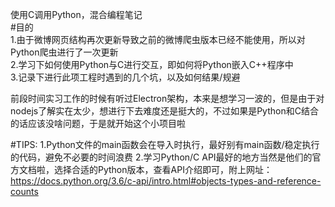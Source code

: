 使用C调用Python，混合编程笔记  
#目的  
1.由于微博网页结构再次更新导致之前的微博爬虫版本已经不能使用，所以对Python爬虫进行了一次更新  
2.学习下如何使用Python与C进行交互，即如何将Python嵌入C++程序中  
3.记录下进行此项工程时遇到的几个坑，以及如何结果/规避  

前段时间实习工作的时候有听过Electron架构，本来是想学习一波的，但是由于对nodejs了解实在太少，想进行下去难度还是挺大的，不过如果是Python和C结合的话应该没啥问题，于是就开始这个小项目啦

#TIPS:
1.Python文件的main函数会在导入时执行，最好别有main函数/稳定执行的代码，避免不必要的时间浪费
2.学习Python/C API最好的地方当然是他们的官方文档啦，选择合适的Python版本，查看API介绍即可，附上网址：https://docs.python.org/3.6/c-api/intro.html#objects-types-and-reference-counts

